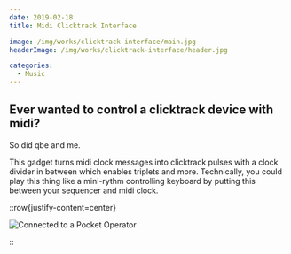 ```yaml
---
date: 2019-02-18
title: Midi Clicktrack Interface

image: /img/works/clicktrack-interface/main.jpg
headerImage: /img/works/clicktrack-interface/header.jpg

categories:
  - Music
---
```


## Ever wanted to control a clicktrack device with midi?

So did qbe and me.

This gadget turns midi clock messages into clicktrack pulses with a clock divider in between which enables triplets and more.
Technically, you could play this thing like a mini-rythm controlling keyboard by putting this between your sequencer and midi clock.

::row{justify-content=center}

![Connected to a Pocket Operator](/img/works/clicktrack-interface/pocket_op.jpg)

::